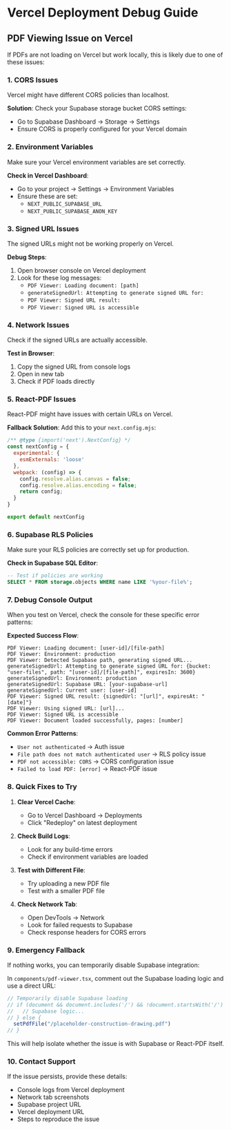 # Vercel Deployment Debug Guide

## PDF Viewing Issue on Vercel

If PDFs are not loading on Vercel but work locally, this is likely due to one of these issues:

### 1. **CORS Issues**
Vercel might have different CORS policies than localhost.

**Solution**: Check your Supabase storage bucket CORS settings:
- Go to Supabase Dashboard → Storage → Settings
- Ensure CORS is properly configured for your Vercel domain

### 2. **Environment Variables**
Make sure your Vercel environment variables are set correctly.

**Check in Vercel Dashboard**:
- Go to your project → Settings → Environment Variables
- Ensure these are set:
  - `NEXT_PUBLIC_SUPABASE_URL`
  - `NEXT_PUBLIC_SUPABASE_ANON_KEY`

### 3. **Signed URL Issues**
The signed URLs might not be working properly on Vercel.

**Debug Steps**:
1. Open browser console on Vercel deployment
2. Look for these log messages:
   - `PDF Viewer: Loading document: [path]`
   - `generateSignedUrl: Attempting to generate signed URL for:`
   - `PDF Viewer: Signed URL result:`
   - `PDF Viewer: Signed URL is accessible`

### 4. **Network Issues**
Check if the signed URLs are actually accessible.

**Test in Browser**:
1. Copy the signed URL from console logs
2. Open in new tab
3. Check if PDF loads directly

### 5. **React-PDF Issues**
React-PDF might have issues with certain URLs on Vercel.

**Fallback Solution**: Add this to your `next.config.mjs`:

```javascript
/** @type {import('next').NextConfig} */
const nextConfig = {
  experimental: {
    esmExternals: 'loose'
  },
  webpack: (config) => {
    config.resolve.alias.canvas = false;
    config.resolve.alias.encoding = false;
    return config;
  }
}

export default nextConfig
```

### 6. **Supabase RLS Policies**
Make sure your RLS policies are correctly set up for production.

**Check in Supabase SQL Editor**:
```sql
-- Test if policies are working
SELECT * FROM storage.objects WHERE name LIKE '%your-file%';
```

### 7. **Debug Console Output**
When you test on Vercel, check the console for these specific error patterns:

**Expected Success Flow**:
```
PDF Viewer: Loading document: [user-id]/[file-path]
PDF Viewer: Environment: production
PDF Viewer: Detected Supabase path, generating signed URL...
generateSignedUrl: Attempting to generate signed URL for: {bucket: "user-files", path: "[user-id]/[file-path]", expiresIn: 3600}
generateSignedUrl: Environment: production
generateSignedUrl: Supabase URL: [your-supabase-url]
generateSignedUrl: Current user: [user-id]
PDF Viewer: Signed URL result: {signedUrl: "[url]", expiresAt: "[date]"}
PDF Viewer: Using signed URL: [url]...
PDF Viewer: Signed URL is accessible
PDF Viewer: Document loaded successfully, pages: [number]
```

**Common Error Patterns**:
- `User not authenticated` → Auth issue
- `File path does not match authenticated user` → RLS policy issue
- `PDF not accessible: CORS` → CORS configuration issue
- `Failed to load PDF: [error]` → React-PDF issue

### 8. **Quick Fixes to Try**

1. **Clear Vercel Cache**:
   - Go to Vercel Dashboard → Deployments
   - Click "Redeploy" on latest deployment

2. **Check Build Logs**:
   - Look for any build-time errors
   - Check if environment variables are loaded

3. **Test with Different File**:
   - Try uploading a new PDF file
   - Test with a smaller PDF file

4. **Check Network Tab**:
   - Open DevTools → Network
   - Look for failed requests to Supabase
   - Check response headers for CORS errors

### 9. **Emergency Fallback**
If nothing works, you can temporarily disable Supabase integration:

In `components/pdf-viewer.tsx`, comment out the Supabase loading logic and use a direct URL:

```typescript
// Temporarily disable Supabase loading
// if (document && document.includes('/') && !document.startsWith('/') && !document.startsWith('http')) {
//   // Supabase logic...
// } else {
  setPdfFile("/placeholder-construction-drawing.pdf")
// }
```

This will help isolate whether the issue is with Supabase or React-PDF itself.

### 10. **Contact Support**
If the issue persists, provide these details:
- Console logs from Vercel deployment
- Network tab screenshots
- Supabase project URL
- Vercel deployment URL
- Steps to reproduce the issue




